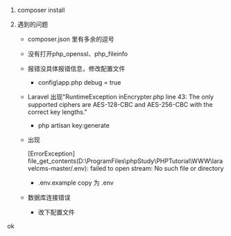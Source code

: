 1. composer install 

2. 遇到的问题

	- composer.json 里有多余的逗号

	- 没有打开php_openssl、php_fileinfo

	- 报错没具体报错信息，修改配置文件

		- config\app.php debug = true

	- Laravel 出现"RuntimeException inEncrypter.php line 43: The only supported ciphers are AES-128-CBC and AES-256-CBC with the correct key lengths."

		- php artisan key:generate

	- 出现

		[ErrorException]
		file_get_contents(D:\ProgramFiles\phpStudy\PHPTutorial\WWW\laravelcms-master/.env): failed to open stream: No such
		file or directory

		- .env.example copy 为 .env

	- 数据库连接错误

		- 改下配置文件

ok